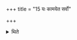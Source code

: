 +++
title = "15 यः कामयेत सर्वो"

+++

<details><summary>थिते</summary>

यः कामयेत सर्वो मे यज्ञः स्यात्सरस इति स एतास्तिस्रोऽनूबन्ध्या आलभेत १५
</details>
